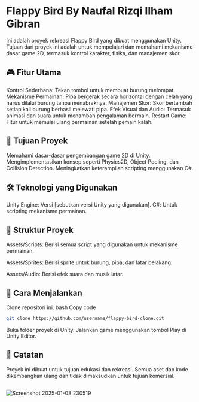 <h1>Flappy Bird By Naufal Rizqi Ilham Gibran</h1>
<p>Ini adalah proyek rekreasi Flappy Bird yang dibuat menggunakan Unity. Tujuan dari proyek ini adalah untuk mempelajari dan memahami mekanisme dasar game 2D, termasuk kontrol karakter, fisika, dan manajemen skor.</p>

<h2>🎮 Fitur Utama</h2>

<p>Kontrol Sederhana: Tekan tombol untuk membuat burung melompat.
Mekanisme Permainan: Pipa bergerak secara horizontal dengan celah yang harus dilalui burung tanpa menabraknya.
Manajemen Skor: Skor bertambah setiap kali burung berhasil melewati pipa.
Efek Visual dan Audio: Termasuk animasi dan suara untuk menambah pengalaman bermain.
Restart Game: Fitur untuk memulai ulang permainan setelah pemain kalah.</p>

<h2>🎯 Tujuan Proyek</h2>
<p>Memahami dasar-dasar pengembangan game 2D di Unity.
Mengimplementasikan konsep seperti Physics2D, Object Pooling, dan Collision Detection.
Meningkatkan keterampilan scripting menggunakan C#.</p>

<h2>🛠️ Teknologi yang Digunakan</h2>

<p>Unity Engine: Versi [sebutkan versi Unity yang digunakan].
C#: Untuk scripting mekanisme permainan.</p>

<h2>📂 Struktur Proyek</h2>
<p>Assets/Scripts: Berisi semua script yang digunakan untuk mekanisme permainan.</p>
<p>Assets/Sprites: Berisi sprite untuk burung, pipa, dan latar belakang.</p>
<p>Assets/Audio: Berisi efek suara dan musik latar.</p>

<h2>🚀 Cara Menjalankan</h2>
<p>Clone repositori ini:
bash
Copy code</p>

```bash
git clone https://github.com/username/flappy-bird-clone.git
```
<p>
Buka folder proyek di Unity.
Jalankan game menggunakan tombol Play di Unity Editor.</p>

<h2>📌 Catatan</h2>
<p>Proyek ini dibuat untuk tujuan edukasi dan rekreasi. Semua aset dan kode dikembangkan ulang dan tidak dimaksudkan untuk tujuan komersial.</p>

<h2></h2>

![Screenshot 2025-01-08 230519](https://github.com/user-attachments/assets/9089f759-87a7-4c89-ad86-687bda62ee2a)
